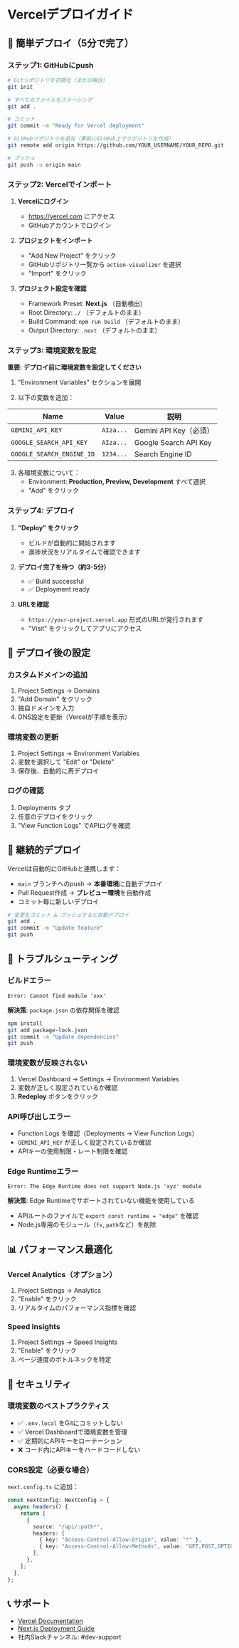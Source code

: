 # Vercelデプロイガイド

## 🚀 簡単デプロイ（5分で完了）

### ステップ1: GitHubにpush

```bash
# Gitリポジトリを初期化（まだの場合）
git init

# すべてのファイルをステージング
git add .

# コミット
git commit -m "Ready for Vercel deployment"

# GitHubリポジトリを追加（事前にGitHub上でリポジトリを作成）
git remote add origin https://github.com/YOUR_USERNAME/YOUR_REPO.git

# プッシュ
git push -u origin main
```

### ステップ2: Vercelでインポート

1. **Vercelにログイン**
   - https://vercel.com にアクセス
   - GitHubアカウントでログイン

2. **プロジェクトをインポート**
   - "Add New Project" をクリック
   - GitHubリポジトリ一覧から `action-visualizer` を選択
   - "Import" をクリック

3. **プロジェクト設定を確認**
   - Framework Preset: **Next.js** （自動検出）
   - Root Directory: `./` （デフォルトのまま）
   - Build Command: `npm run build` （デフォルトのまま）
   - Output Directory: `.next` （デフォルトのまま）

### ステップ3: 環境変数を設定

**重要: デプロイ前に環境変数を設定してください**

1. "Environment Variables" セクションを展開

2. 以下の変数を追加：

| Name | Value | 説明 |
|------|-------|------|
| `GEMINI_API_KEY` | `AIza...` | Gemini API Key（必須） |
| `GOOGLE_SEARCH_API_KEY` | `AIza...` | Google Search API Key |
| `GOOGLE_SEARCH_ENGINE_ID` | `1234...` | Search Engine ID |

3. 各環境変数について：
   - Environment: **Production, Preview, Development** すべて選択
   - "Add" をクリック

### ステップ4: デプロイ

1. **"Deploy" をクリック**
   - ビルドが自動的に開始されます
   - 進捗状況をリアルタイムで確認できます

2. **デプロイ完了を待つ（約3-5分）**
   - ✅ Build successful
   - ✅ Deployment ready

3. **URLを確認**
   - `https://your-project.vercel.app` 形式のURLが発行されます
   - "Visit" をクリックしてアプリにアクセス

## 🔧 デプロイ後の設定

### カスタムドメインの追加

1. Project Settings → Domains
2. "Add Domain" をクリック
3. 独自ドメインを入力
4. DNS設定を更新（Vercelが手順を表示）

### 環境変数の更新

1. Project Settings → Environment Variables
2. 変数を選択して "Edit" or "Delete"
3. 保存後、自動的に再デプロイ

### ログの確認

1. Deployments タブ
2. 任意のデプロイをクリック
3. "View Function Logs" でAPIログを確認

## 🔄 継続的デプロイ

Vercelは自動的にGitHubと連携します：

- `main` ブランチへのpush → **本番環境**に自動デプロイ
- Pull Request作成 → **プレビュー環境**を自動作成
- コミット毎に新しいデプロイ

```bash
# 変更をコミット & プッシュすると自動デプロイ
git add .
git commit -m "Update feature"
git push
```

## 🐛 トラブルシューティング

### ビルドエラー

```
Error: Cannot find module 'xxx'
```

**解決策**: `package.json` の依存関係を確認
```bash
npm install
git add package-lock.json
git commit -m "Update dependencies"
git push
```

### 環境変数が反映されない

1. Vercel Dashboard → Settings → Environment Variables
2. 変数が正しく設定されているか確認
3. **Redeploy** ボタンをクリック

### API呼び出しエラー

- Function Logs を確認（Deployments → View Function Logs）
- `GEMINI_API_KEY` が正しく設定されているか確認
- APIキーの使用制限・レート制限を確認

### Edge Runtimeエラー

```
Error: The Edge Runtime does not support Node.js 'xyz' module
```

**解決策**: Edge Runtimeでサポートされていない機能を使用している
- APIルートのファイルで `export const runtime = "edge"` を確認
- Node.js専用のモジュール（`fs`, `path`など）を削除

## 📊 パフォーマンス最適化

### Vercel Analytics（オプション）

1. Project Settings → Analytics
2. "Enable" をクリック
3. リアルタイムのパフォーマンス指標を確認

### Speed Insights

1. Project Settings → Speed Insights
2. "Enable" をクリック
3. ページ速度のボトルネックを特定

## 🔐 セキュリティ

### 環境変数のベストプラクティス

- ✅ `.env.local` をGitにコミットしない
- ✅ Vercel Dashboardで環境変数を管理
- ✅ 定期的にAPIキーをローテーション
- ❌ コード内にAPIキーをハードコードしない

### CORS設定（必要な場合）

`next.config.ts` に追加：
```typescript
const nextConfig: NextConfig = {
  async headers() {
    return [
      {
        source: "/api/:path*",
        headers: [
          { key: "Access-Control-Allow-Origin", value: "*" },
          { key: "Access-Control-Allow-Methods", value: "GET,POST,OPTIONS" },
        ],
      },
    ];
  },
};
```

## 📞 サポート

- [Vercel Documentation](https://vercel.com/docs)
- [Next.js Deployment Guide](https://nextjs.org/docs/deployment)
- 社内Slackチャンネル: #dev-support
